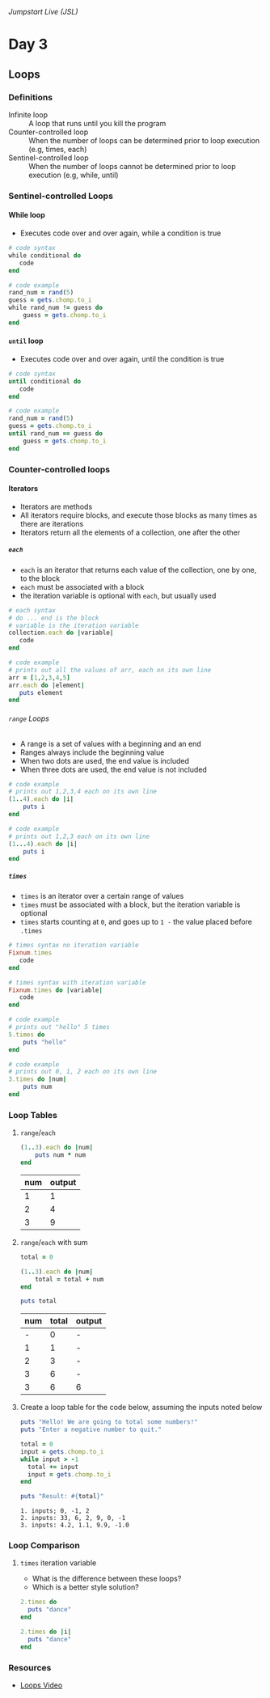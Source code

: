 _Jumpstart Live (JSL)_
# Day 3
## Loops

### Definitions
<dl>
  <dt>Infinite loop</dt>
  <dd>A loop that runs until you kill the program</dd>
  <dt>Counter-controlled loop</dt>
  <dd>When the number of loops can be determined prior to loop execution (e.g, times, each)</dd>
  <dt>Sentinel-controlled loop</dt>
  <dd>When the number of loops cannot be determined prior to loop execution (e.g, while, until)</dd>
</dl>

### Sentinel-controlled Loops
#### While loop
* Executes code over and over again, while a condition is true

```ruby
# code syntax
while conditional do
   code
end
```

```ruby
# code example
rand_num = rand(5)
guess = gets.chomp.to_i
while rand_num != guess do
	guess = gets.chomp.to_i
end
```

#### `until` loop
* Executes code over and over again, until the condition is true

```ruby
# code syntax
until conditional do
   code
end
```

```ruby
# code example
rand_num = rand(5)
guess = gets.chomp.to_i
until rand_num == guess do
	guess = gets.chomp.to_i
end
```

### Counter-controlled loops
#### Iterators
* Iterators are methods
* All iterators require blocks, and execute those blocks as many times as there are iterations
* Iterators return all the elements of a collection, one after the other

##### `each`
* `each` is an iterator that returns each value of the collection, one by one, to the block
* `each` must be associated with a block
* the iteration variable is optional with `each`, but usually used

```ruby
# each syntax
# do ... end is the block
# variable is the iteration variable
collection.each do |variable|
   code
end
```

```ruby
# code example
# prints out all the values of arr, each on its own line
arr = [1,2,3,4,5]
arr.each do |element|
   puts element
end
```

###### `range` Loops
* A range is a set of values with a beginning and an end
* Ranges always include the beginning value
* When two dots are used, the end value is included
* When three dots are used, the end value is not included

```ruby
# code example
# prints out 1,2,3,4 each on its own line
(1..4).each do |i|
	puts i
end
```

```ruby
# code example
# prints out 1,2,3 each on its own line
(1...4).each do |i|
	puts i
end
```

##### `times`
* `times` is an iterator over a certain range of values
* `times` must be associated with a block, but the iteration variable is optional
* `times` starts counting at `0`, and goes up to `1 -` the value placed before `.times`

```ruby
# times syntax no iteration variable
Fixnum.times
   code
end
```

```ruby
# times syntax with iteration variable
Fixnum.times do |variable|
   code
end
```

```ruby
# code example
# prints out "hello" 5 times
5.times do
	puts "hello"
end
```

```ruby
# code example
# prints out 0, 1, 2 each on its own line
3.times do |num|
	puts num
end
```

### Loop Tables
1. `range`/`each`

	```ruby
	(1..3).each do |num|
		puts num * num
	end
	```

	| num | output |
	| :--- | :--- |
	| 1 | 1 |
	| 2 | 4 |
	| 3 | 9 |

2. `range`/`each` with sum

	```ruby
	total = 0

	(1..3).each do |num|
		total = total + num
	end

	puts total
	```

	| num | total | output |
	| :--- | :--- | :--- |
	| - | 0 | - |
	| 1 | 1 | - |
	| 2 | 3 | - |
	| 3 | 6 | - |
	| 3 | 6 | 6 |

3. Create a loop table for the code below, assuming the inputs noted below

	```ruby
	puts "Hello! We are going to total some numbers!"
	puts "Enter a negative number to quit."

	total = 0
	input = gets.chomp.to_i
	while input > -1
	  total += input
	  input = gets.chomp.to_i
	end

	puts "Result: #{total}"
	```

	```
	1. inputs; 0, -1, 2
	2. inputs: 33, 6, 2, 9, 0, -1
	3. inputs: 4.2, 1.1, 9.9, -1.0
	```

### Loop Comparison
1. `times` iteration variable
	* What is the difference between these loops?
	* Which is a better style solution?

	```ruby
	2.times do
	  puts "dance"
	end
	```

	```ruby
	2.times do |i|
	  puts "dance"
	end
	```

### Resources
* [Loops Video](https://adaacademy.hosted.panopto.com/Panopto/Pages/Viewer.aspx?id=de97b3c0-a134-4fb5-a671-300f290f38cc)